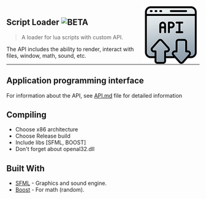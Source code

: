 <img src="icon.png" align="right" />

## Script Loader ![BETA](https://img.shields.io/static/v1?label=STAGE&message=BETA&color=orange)
> A loader for lua scripts with custom API.

The API includes the ability to render, interact with files, window, math, sound, etc.

---

## Application programming interface
For information about the API, see [API.md](API.md) file for detailed information

## Compiling
- Choose x86 architecture
- Choose Release build
- Include libs [SFML, BOOST]
- Don't forget about openal32.dll

## Built With
- [SFML](https://www.sfml-dev.org/) - Graphics and sound engine.
- [Boost](https://www.boost.org/) - For math (random).
